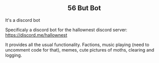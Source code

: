 <h2 align="center">56 But Bot</h2>

<p align="center">
</p>

It's a discord bot

Specificaly a discord bot for the hallownest discord server: https://discord.me/hallownest

It provides all the usual functionality. Factions, music playing (need to uncomment code for that), memes, cute pictures of moths, clearing and logging.
